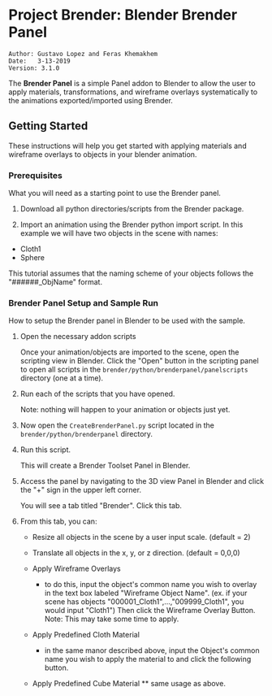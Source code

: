 # Project Brender: Blender Brender Panel
```
Author: Gustavo Lopez and Feras Khemakhem
Date:	3-13-2019
Version: 3.1.0
```

The **Brender Panel** is a simple Panel addon to Blender to allow the user to apply materials, transformations, and wireframe overlays systematically to the animations exported/imported using Brender.

## Getting Started

These instructions will help you get started with applying materials and wireframe overlays to objects in your blender animation.

### Prerequisites

What you will need as a starting point to use the Brender panel.

1. Download all python directories/scripts from the Brender package.

2. Import an animation using the Brender python import script. In this example we will have two objects in the scene with names:

  * Cloth1
  * Sphere

This tutorial assumes that the naming scheme of your objects follows the "######\_ObjName" format.

### Brender Panel Setup and Sample Run

How to setup the Brender panel in Blender to be used with the sample.

1. Open the necessary addon scripts

   Once your animation/objects are imported to the scene, open the scripting view in Blender. Click the "Open" button in the scripting panel to open all scripts in the `brender/python/brenderpanel/panelscripts` directory (one at a time). 

2. Run each of the scripts that you have opened. 

	Note: nothing will happen to your animation or objects just yet.

3. Now open the `CreateBrenderPanel.py` script located in the `brender/python/brenderpanel` directory.

4. Run this script.
	
	This will create a Brender Toolset Panel in Blender.

5. Access the panel by navigating to the 3D view Panel in Blender and click the "+" sign in the upper left corner.

	You will see a tab titled "Brender". Click this tab.

6. From this tab, you can:

	* Resize all objects in the scene by a user input scale. (default = 2)
	* Translate all objects in the x, y, or z direction. (default = 0,0,0)
	* Apply Wireframe Overlays 
		
		* to do this, input the object's common name you wish to overlay in the text box labeled "Wireframe Object Name". (ex. if your scene has objects "000001_Cloth1",...,"009999_Cloth1", you would input "Cloth1") Then click the Wireframe Overlay Button. Note: This may take some time to apply.
	
	* Apply Predefined Cloth Material 
		
		* in the same manor described above, input the Object's common name you wish to apply the material to and click the following button.
		
	* Apply Predefined Cube Material
		** same usage as above.

